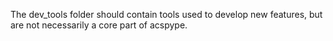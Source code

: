 The dev_tools folder should contain tools used to develop new features, but are not necessarily a core part of acspype.